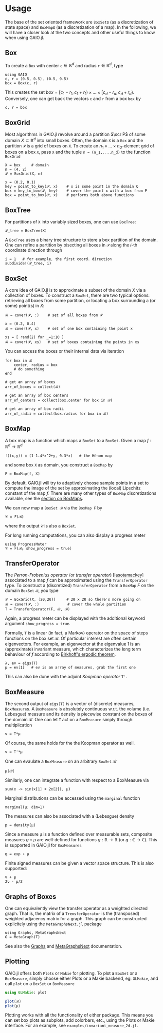 # Usage

The base of the set oriented framework are `BoxSet`s (as a discretization of state space) and `BoxMap`s (as a discretization of a map). In the following, we will have a closer look at the two concepts and other useful things to know when using GAIO.jl. 

## Box

To create a `Box` with center `c`$\in\mathbb{R}^d$ and radius `r`$\in\mathbb{R}^d$, type 
```@repl 1
using GAIO
c, r = (0.5, 0.5), (0.5, 0.5)
box = Box(c, r)
```

This creates the set $box = [c_1 - r_1, c_1 + r_1) \times \ldots \times [c_d - r_d, c_d + r_d)$. Conversely, one can get back the vectors `c` and `r` from a box ``box`` by 
```@repl 1
c, r = box
```

## BoxGrid

Most algorithms in GAIO.jl revolve around a partition $\scr P$  of some domain $X\subset\mathbb{R}^d$ into small boxes.  Often, the domain `X` is a `Box` and the partition `𝒫` is a grid of boxes on `X`. To create an $n_1 \times \ldots \times n_d$-element grid of boxes on a box `X`, pass `X` and the tuple `n = (n_1,...,n_d)` to the function `BoxGrid`
```@repl 1
X = box     # domain
n = (4, 2)
𝒫 = BoxGrid(X, n)
```

```@repl 1
x = (0.2, 0.1)
key = point_to_key(𝒫, x)    # x is some point in the domain Q
box = key_to_box(𝒫, key)    # cover the point x with a box from P
box = point_to_box(𝒫, x)    # performs both above functions
```

## BoxTree

For partitions of `X` into variably sized boxes, one can use `BoxTree`:
```@repl 1
𝒫_tree = BoxTree(X)
```
A `BoxTree` uses a binary tree structure to store a box partition of the domain.  One can refine a  partition by bisecting all boxes in `𝒫` along the $i$-th coordinate direction through 
```@repl 1
i = 1   # for example, the first coord. direction
subdivide!(𝒫_tree, i)
```

## BoxSet

A core idea of GAIO.jl is to approximate a subset of the domain $X$ via a collection of boxes. To construct a `BoxSet`, there are two typical options: retrieving all boxes from some partition, or locating a box surrounding a (or some) point(s) in $X$:
```@repl 1
ℬ = cover(𝒫, :)    # set of all boxes from 𝒫

x = (0.2, 0.4)
ℬ = cover(𝒫, x)    # set of one box containing the point x

xs = [ rand(2) for _=1:10 ]
ℬ = cover(𝒫, xs)   # set of boxes containing the points in xs
```

You can access the boxes or their internal data via iteration
```@repl 1
for box in ℬ
    center, radius = box
    # do something
end

# get an array of boxes
arr_of_boxes = collect(ℬ)

# get an array of box centers
arr_of_centers = collect(box.center for box in ℬ)

# get an array of box radii
arr_of_radii = collect(box.radius for box in ℬ)
```

## BoxMap

A box map is a function which maps a `BoxSet` to a `BoxSet`. Given a map $f : \mathbb{R}^d\to \mathbb{R}^d$
```@repl 1
f((x,y)) = (1-1.4*x^2+y, 0.3*x)   # the Hénon map
```
and some box `X` as domain, you construct a `BoxMap` by
```@repl 1
F = BoxMap(f, X)
```
By default, GAIO.jl will try to adaptively choose sample points in a set to compute the image of the set by approximating the (local) Lipschitz constant of the map $f$. There are many other types of `BoxMap` discretizations available, see the [section on BoxMaps](boxmaps/boxmaps_general.md). 

We can now map a `BoxSet ℬ` via the `BoxMap F` by
```@repl 1
𝒞 = F(ℬ)
```
where the output `𝒞` is also a `BoxSet`.

For long running computations, you can also display a progress meter
```@repl 1
using ProgressMeter
𝒞 = F(ℬ; show_progress = true)
```

## TransferOperator

The _Perron-Frobenius operator_ (or _transfer operator_) [[lasotamackey](@cite)] associated to a map $f$ can be approximated using the `TransferOperator` type.  To construct a (discretized) `TransferOperator` from a `BoxMap` $F$ on the domain `BoxSet` `ℬ`, you type
```@repl 1
𝒫 = BoxGrid(X, (20,20))     # 20 x 20 so there's more going on
ℬ = cover(𝒫, :)             # cover the whole partition
T = TransferOperator(F, ℬ, ℬ)
```
Again, a progress meter can be displayed with the additional keyword argument `show_progress = true`.

Formally, `T` is a linear (in fact, a Markov) operator on the space of steps functions on the box set ℬ.  Of particular interest are often certain eigenvectors. For example, an eigenvector at the eigenvalue 1 is an (approximate) invariant measure, which characterizes the long term behaviour of $f$ according to [Birkhoff's ergodic theorem](https://en.wikipedia.org/wiki/Birkhoff%27s_ergodic_theorem). 
```@repl 1
λ, ev = eigs(T)
μ = ev[1]   # ev is an array of measures, grab the first one
```
This can also be done with the adjoint _Koopman operator_ `T'`. 

## BoxMeasure

The second output of `eigs(T)` is a vector of (discrete) measures, `BoxMeasure`s. A `BoxMeasure`  is absolutely continuous w.r.t. the volume (i.e. Lebesgue) measure and its density is piecewise constant on the boxes of the domain ℬ. One can let `T` act on a `BoxMeasure` simply through multiplication
```@repl 1
ν = T*μ
```
Of course, the same holds for the the Koopman operator as well. 
```@repl 1
ν = T'*μ
```
One can evaulate a `BoxMeasure` on an arbitrary `BoxSet` ℬ
```@repl 1
μ(ℬ)
```
Similarly, one can integrate a function with respect to a BoxMeasure via
```@repl 1
sum(x -> sin(x[1] + 2x[2]), μ)
```
Marginal distributions can be accessed using the `marginal` function
```@repl 1
marginal(μ; dim=1)
```
The measures can also be associated with a (Lebesgue) density
```@repl 1
p = density(μ)
```
Since a measure μ is a function defined over measurable sets, composite measures $g \circ \mu$ are well-defined for functions $g : \mathbb{R} \to \mathbb{R}$ (or $g : \mathbb{C} \to \mathbb{C}$). This is supported in GAIO.jl for `BoxMeasures`
```@repl 1
η = exp ∘ μ
```
Finite signed measures can be given a vector space structure. This is also supported:
```@repl 1
ν + μ
2ν - μ/2
```

## Graphs of Boxes

One can equivalently view the transfer operator as a weighted directed graph. That is, the matrix of a `TrensferOperator` is the (transposed) weighted adjacency matrix for a graph. This graph can be constructed explicitely using the `MetaGraphsNext.jl` package 
```@repl 1
using Graphs, MetaGraphsNext
G = MetaGraph(T)
```
See also the [Graphs](https://juliagraphs.org/Graphs.jl/stable/) and [MetaGraphsNext](https://juliagraphs.org/MetaGraphsNext.jl/stable/) documentation. 

## Plotting

GAIO.jl offers both `Plots` or `Makie` for plotting. To plot a `BoxSet` or a `BoxMeasure`, simply choose either Plots or a Makie backend, eg. `GLMakie`, and call `plot` on a `BoxSet` or `BoxMeasure`
```julia
using GLMakie: plot

plot(ℬ)
plot(μ)
```
Plotting works with all the functionality of either package. This means you can set box plots as subplots, add colorbars, etc., using the Plots or Makie interface. For an example, see `examples/invariant_measure_2d.jl`. 
